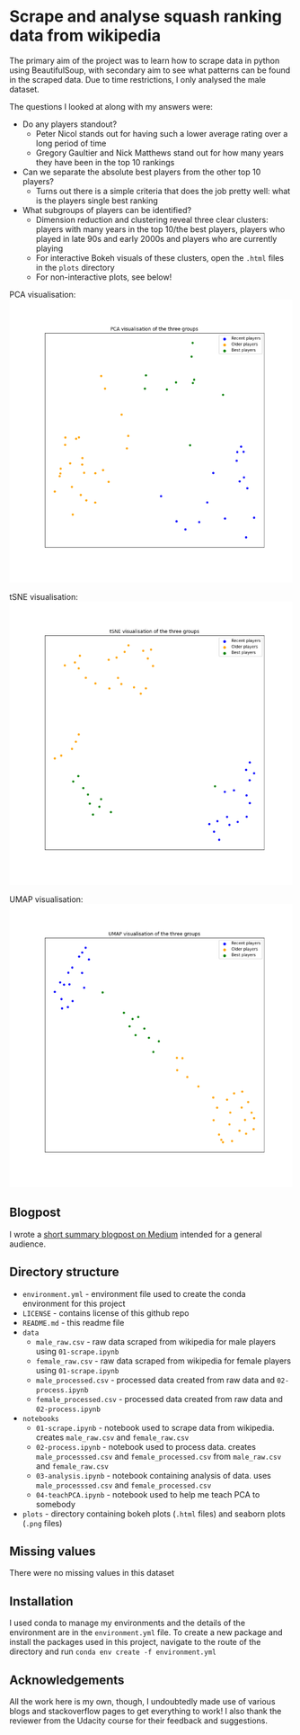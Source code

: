 # Scrape and analyse squash ranking data from wikipedia

The primary aim of the project was to learn how to scrape data in python using BeautifulSoup, with secondary aim to see what patterns can be found in the scraped data. Due to time restrictions, I only analysed the male dataset.

The questions I looked at along with my answers were:

* Do any players standout?
  * Peter Nicol stands out for having such a lower average rating over a long period of time
  * Gregory Gaultier and Nick Matthews stand out for how many years they have been in the top 10 rankings
* Can we separate the absolute best players from the other top 10 players?
  * Turns out there is a simple criteria that does the job pretty well: what is the players single best ranking
* What subgroups of players can be identified?
  * Dimension reduction and clustering reveal three clear clusters: players with many years in the top 10/the best players, players who played in late 90s and early 2000s and players who are currently playing
  * For interactive Bokeh visuals of these clusters, open the `.html` files in the `plots` directory
  * For non-interactive plots, see below!

PCA visualisation:
![PCA visualisation of clusters](https://github.com/Lovkush-A/squash_wiki/blob/main/plots/pca.png)

tSNE visualisation:
![tsne visualisation of clusters](https://github.com/Lovkush-A/squash_wiki/blob/main/plots/tsne.png)

UMAP visualisation:
![UMAP visualisation of clusters](https://github.com/Lovkush-A/squash_wiki/blob/main/plots/umap.png)

## Blogpost

I wrote a [short summary blogpost on Medium](https://lovkush.medium.com/the-most-outstanding-male-squash-players-c5f2be2c8036) intended for a general audience.

## Directory structure

* `environment.yml` - environment file used to create the conda environment for this project
* `LICENSE` - contains license of this github repo
* `README.md` - this readme file
* `data`
  * `male_raw.csv` - raw data scraped from wikipedia for male players using `01-scrape.ipynb`
  * `female_raw.csv` - raw data scraped from wikipedia for female players using `01-scrape.ipynb`
  * `male_processed.csv` - processed data created from raw data and `02-process.ipynb`
  * `female_processed.csv` - processed data created from raw data and `02-process.ipynb`
* `notebooks`
  * `01-scrape.ipynb` - notebook used to scrape data from wikipedia. creates `male_raw.csv` and `female_raw.csv`
  * `02-process.ipynb` - notebook used to process data. creates `male_processsed.csv` and `female_processed.csv` from `male_raw.csv` and `female_raw.csv`
  * `03-analysis.ipynb` - notebook containing analysis of data. uses `male_processsed.csv` and `female_processed.csv`
  * `04-teachPCA.ipynb` - notebook used to help me teach PCA to somebody
* `plots` - directory containing bokeh plots (`.html` files) and seaborn plots (`.png` files)

## Missing values

There were no missing values in this dataset

## Installation

I used conda to manage my environments and the details of the environment are in the `environment.yml` file. To create a new package and install the packages used in this project, navigate to the route of the directory and run `conda env create -f environment.yml`

## Acknowledgements

All the work here is my own, though, I undoubtedly made use of various blogs and stackoverflow pages to get everything to work! I also thank the reviewer from the Udacity course for their feedback and suggestions.
